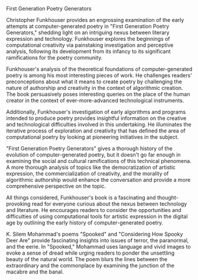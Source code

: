 <head>
<title>Week 3 Responses</title>
</head>

<body>

<h>

<h>First Generation Poetry Generators</h1>
<p>Christopher Funkhouser provides an engrossing examination of the early attempts at computer-generated poetry in "First Generation Poetry Generators," shedding light on an intriguing nexus between literary expression and technology. Funkhouser explores the beginnings of computational creativity via painstaking investigation and perceptive analysis, following its development from its infancy to its significant ramifications for the poetry community.

Funkhouser's analysis of the theoretical foundations of computer-generated poetry is among his most interesting pieces of work. He challenges readers' preconceptions about what it means to create poetry by challenging the nature of authorship and creativity in the context of algorithmic creation. The book persuasively poses interesting queries on the place of the human creator in the context of ever-more-advanced technological instruments.

Additionally, Funkhouser's investigation of early algorithms and programs intended to produce poetry provides insightful information on the creative and technological difficulties involved in this undertaking. He illuminates the iterative process of exploration and creativity that has defined the area of computational poetry by looking at pioneering initiatives in the subject.

"First Generation Poetry Generators" gives a thorough history of the evolution of computer-generated poetry, but it doesn't go far enough in examining the social and cultural ramifications of this technical phenomena. A more thorough analysis of topics like the democratization of artistic expression, the commercialization of creativity, and the morality of algorithmic authorship would enhance the conversation and provide a more comprehensive perspective on the topic.

All things considered, Funkhouser's book is a fascinating and thought-provoking read for everyone curious about the nexus between technology and literature. He encourages readers to consider the opportunities and difficulties of using computational tools for artistic expression in the digital age by outlining the early history of computer-generated poetry.</p>


<h>
<p>K. Silem Mohammad's poems "Spooked" and "Considering How Spooky Deer Are" provide fascinating insights into issues of terror, the paranormal, and the eerie. In "Spooked," Mohammad uses language and vivid images to evoke a sense of dread while urging readers to ponder the unsettling beauty of the natural world. The poem blurs the lines between the extraordinary and the commonplace by examining the junction of the macabre and the banal.
</p>


</body>
